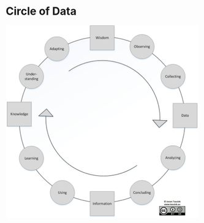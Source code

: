 # Circle of Data
![](https://raw.githubusercontent.com/teusink/Security-Frameworks-and-Models/master/Circle-of-Data/Circle-of-Data.jpg)
